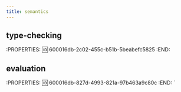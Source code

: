 ```yaml
---
title: semantics
---
```


## type-checking
:PROPERTIES:
:id: 600016db-2c02-455c-b51b-5beabefc5825
:END:
## evaluation
:PROPERTIES:
:id: 600016db-827d-4993-821a-97b463a9c80c
:END:
`
